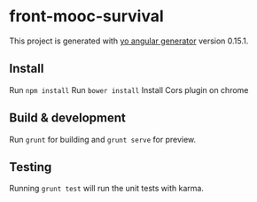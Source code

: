 # front-mooc-survival

This project is generated with [yo angular generator](https://github.com/yeoman/generator-angular)
version 0.15.1.

## Install

Run `npm install`
Run `bower install`
Install Cors plugin on chrome

## Build & development

Run `grunt` for building and `grunt serve` for preview.

## Testing

Running `grunt test` will run the unit tests with karma.
